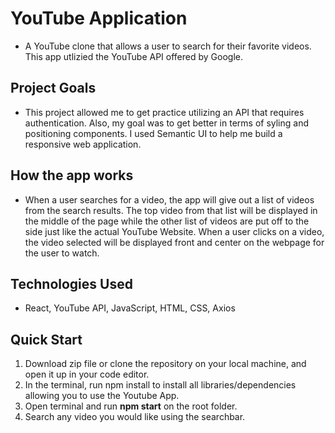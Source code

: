 
# YouTube Application

- A YouTube clone that allows a user to search for their favorite videos. This app utlizied the YouTube API offered by Google.

## Project Goals

- This project allowed me to get practice utilizing an API that requires authentication. Also, my goal was to get better in terms of syling and positioning components. I used Semantic UI to help me build a responsive web application. 

## How the app works

- When a user searches for a video, the app will give out a list of videos from the search results. The top video from that list will be displayed in the middle of the page while the other list of videos are put off to the side just like the actual YouTube Website. When a user clicks on a video, the video selected will be displayed front and center on the webpage for the user to watch. 

## Technologies Used

- React, YouTube API, JavaScript, HTML, CSS, Axios

## Quick Start

1. Download zip file or clone the repository on your local machine, and open it up in your code editor.
2. In the terminal, run npm install to install all libraries/dependencies allowing you to use the Youtube App.
3. Open terminal and run **npm start** on the root folder.
4. Search any video you would like using the searchbar.

